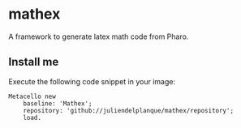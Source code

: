 # mathex
A framework to generate latex math code from Pharo.

## Install me
Execute the following code snippet in your image:
~~~
Metacello new
    baseline: 'Mathex';
    repository: 'github://juliendelplanque/mathex/repository';
    load.
~~~
